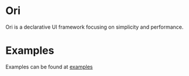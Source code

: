 # Ori
Ori is a declarative UI framework focusing on simplicity and performance.

# Examples
Examples can be found at [examples](#examples/)
